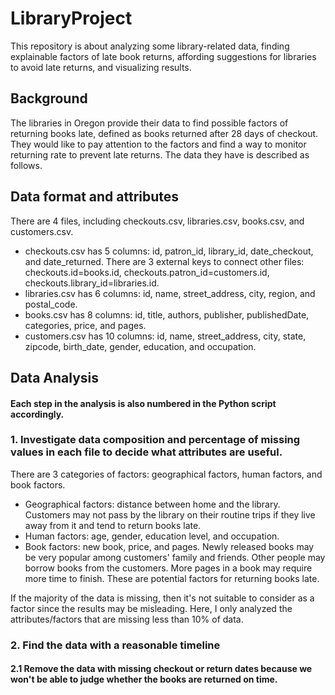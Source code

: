 # LibraryProject
This repository is about analyzing some library-related data, finding explainable factors of late book returns, affording suggestions for libraries to avoid late returns, and visualizing results.

## Background
The libraries in Oregon provide their data to find possible factors of returning books late, defined as books returned after 28 days of checkout. They would like to pay attention to the factors and find a way to monitor returning rate to prevent late returns. The data they have is described as follows.

## Data format and attributes
There are 4 files, including checkouts.csv, libraries.csv, books.csv, and customers.csv.
- checkouts.csv has 5 columns: id, patron_id, library_id, date_checkout, and date_returned. 
  There are 3 external keys to connect other files: checkouts.id=books.id, checkouts.patron_id=customers.id, checkouts.library_id=libraries.id.
- libraries.csv has 6 columns: id, name, street_address, city, region, and postal_code.
- books.csv has 8 columns:  id, title, authors, publisher, publishedDate, categories, price, and pages.
- customers.csv has 10 columns: id, name, street_address, city, state, zipcode, birth_date, gender, education, and occupation.

## Data Analysis
#### Each step in the analysis is also numbered in the Python script accordingly.
### 1. Investigate data composition and percentage of missing values in each file to decide what attributes are useful. 
There are 3 categories of factors: geographical factors, human factors, and book factors. 
- Geographical factors: distance between home and the library. Customers may not pass by the library on their routine trips if they live away from it and tend to return books late.
- Human factors: age, gender, education level, and occupation.
- Book factors: new book, price, and pages. Newly released books may be very popular among customers' family and friends. Other people may borrow books from the customers. More pages in a book may require more time to finish. These are potential factors for returning books late.

If the majority of the data is missing, then it's not suitable to consider as a factor since the results may be misleading. Here, I only analyzed the attributes/factors that are missing less than 10% of data.
### 2. Find the data with a reasonable timeline
#### 2.1 Remove the data with missing checkout or return dates because we won't be able to judge whether the books are returned on time.


